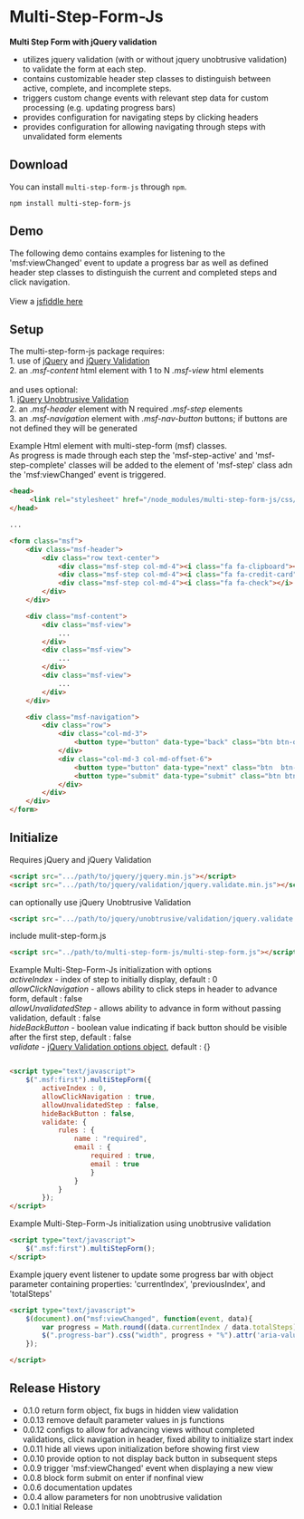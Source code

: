 # Multi-Step-Form-Js
**Multi Step Form with jQuery validation**

* utilizes jquery validation (with or without jquery unobtrusive validation) to validate the form at each step.
* contains customizable header step classes to distinguish between active, complete, and incomplete steps.
* triggers custom change events with relevant step data for custom processing (e.g. updating progress bars)
* provides configuration for navigating steps by clicking headers
* provides configuration for allowing navigating through steps with unvalidated form elements

## Download

You can install `multi-step-form-js` through `npm`.

```
npm install multi-step-form-js
```

## Demo

The following demo contains examples for listening to the 'msf:viewChanged' event to update a progress bar as well as defined header step classes to distinguish the current and completed steps and click navigation.<br><br>
View a [jsfiddle here](https://jsfiddle.net/mgildea/xmnftakx/)



## Setup

The multi-step-form-js package requires:<br>
    1. use of [jQuery](https://jquery.com/) and [jQuery Validation](https://jqueryvalidation.org/)<br>
    2. an *.msf-content* html element with 1 to N *.msf-view* html elements<br><br>
and uses optional:<br>
    1. [jQuery Unobtrusive Validation](https://github.com/aspnet/jquery-validation-unobtrusive)<br>
    2. an *.msf-header* element with N required *.msf-step* elements<br>
    3. an *.msf-navigation* element with *.msf-nav-button* buttons; if buttons are not defined they will be generated <br>



Example Html element with multi-step-form (msf) classes.  <br>
As progress is made through each step the 'msf-step-active' and 'msf-step-complete' classes will be added to the element of 'msf-step' class adn the 'msf:viewChanged' event is triggered.

```html
<head>
     <link rel="stylesheet" href="/node_modules/multi-step-form-js/css/multi-step-form.css" type="text/css">
</head>

...

<form class="msf">
    <div class="msf-header">
        <div class="row text-center">
            <div class="msf-step col-md-4"><i class="fa fa-clipboard"></i> <span>Step 1</span></div>
            <div class="msf-step col-md-4"><i class="fa fa-credit-card"></i><span>Step 2</span></div>
            <div class="msf-step col-md-4"><i class="fa fa-check"></i> <span>Step 3</span></div>
        </div>
    </div>

    <div class="msf-content">
        <div class="msf-view">
            ...
        </div>
        <div class="msf-view">
            ...
        </div>
        <div class="msf-view">
            ...
        </div>
    </div>

    <div class="msf-navigation">
        <div class="row">
            <div class="col-md-3">
                <button type="button" data-type="back" class="btn btn-outline-dark msf-nav-button"><i class="fa fa-chevron-left"></i> Back </button>
            </div>
            <div class="col-md-3 col-md-offset-6">
                <button type="button" data-type="next" class="btn  btn-outline-dark msf-nav-button">Next <i class="fa fa-chevron-right"></i></button>
                <button type="submit" data-type="submit" class="btn btn-outline-dark msf-nav-button">Submit</button>
            </div>
        </div>
    </div>
</form>
```

## Initialize

Requires jQuery and jQuery Validation

```html
<script src=".../path/to/jquery/jquery.min.js"></script>
<script src=".../path/to/jquery/validation/jquery.validate.min.js"></script>
```
can optionally use jQuery Unobtrusive Validation

```html
<script src=".../path/to/jquery/unobtrusive/validation/jquery.validate.unobtrusive.min.js"></script>
```

include mulit-step-form.js

```html
<script src="../path/to/multi-step-form-js/multi-step-form.js"></script>
```

Example Multi-Step-Form-Js initialization with options<br>
*activeIndex* - index of step to initially display, default : 0<br>
*allowClickNavigation* - allows ability to click steps in header to advance form, default : false<br>
*allowUnvalidatedStep* - allows ability to advance in form without passing validation, default : false<br>
*hideBackButton* - boolean value indicating if back button should be visible after the first step, default : false<br>
*validate* - [jQuery Validation options object](https://jqueryvalidation.org/validate/), default :  {}<br>


```html

<script type="text/javascript">
    $(".msf:first").multiStepForm({
        activeIndex : 0,
        allowClickNavigation : true,    
        allowUnvalidatedStep : false,    
        hideBackButton : false,
        validate: {
            rules : {
                name : "required",
                email : {
                    required : true,
                    email : true
                    }
                }
            }
        });
</script>
```



Example Multi-Step-Form-Js initialization using unobtrusive validation

```html
<script type="text/javascript">
    $(".msf:first").multiStepForm();
</script>
```



Example jquery event listener to update some progress bar with object parameter containing properties: 'currentIndex', 'previousIndex', and 'totalSteps' 


```html
<script type="text/javascript">
    $(document).on("msf:viewChanged", function(event, data){
        var progress = Math.round((data.currentIndex / data.totalSteps)*100);
        $(".progress-bar").css("width", progress + "%").attr('aria-valuenow', progress);
    });

</script>
```


## Release History
* 0.1.0 return form object, fix bugs in hidden view validation
* 0.0.13 remove default parameter values in js functions
* 0.0.12 configs to allow for advancing views without completed validations, click navigation in header, fixed ability to initialize start index
* 0.0.11 hide all views upon initialization before showing first view
* 0.0.10 provide option to not display back button in subsequent steps
* 0.0.9 trigger 'msf:viewChanged' event when displaying a new view
* 0.0.8 block form submit on enter if nonfinal view
* 0.0.6 documentation updates
* 0.0.4 allow parameters for non unobtrusive validation
* 0.0.1 Initial Release
